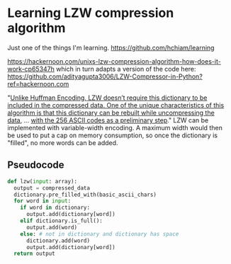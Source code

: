 # Learning LZW compression algorithm

Just one of the things I'm learning. <https://github.com/hchiam/learning>

<https://hackernoon.com/unixs-lzw-compression-algorithm-how-does-it-work-cp65347h> which in turn adapts a version of the code here: <https://github.com/adityagupta3006/LZW-Compressor-in-Python?ref=hackernoon.com>

"[Unlike Huffman Encoding, LZW doesn’t require this dictionary to be included in the compressed data. One of the unique characteristics of this algorithm is that this dictionary can be rebuilt while uncompressing the data](https://hackernoon.com/unixs-lzw-compression-algorithm-how-does-it-work-cp65347h#NyWBLTdXEqWi5eDwzGGi:~:text=Unlike%20Huffman%20Encoding%2C%20LZW%20doesn%E2%80%99t%20require,be%20rebuilt%20while%20uncompressing%20the%20data.), ... [with the 256 ASCII codes as a preliminary step](https://hackernoon.com/unixs-lzw-compression-algorithm-how-does-it-work-cp65347h#NyWBLTdXEqWi5eDwzGGi:~:text=with%20the%20256%20ASCII%20codes%20as%20a%20preliminary%20step)." LZW can be implemented with variable-width encoding. A maximum width would then be used to put a cap on memory consumption, so once the dictionary is "filled", no more words can be added.

## Pseudocode

```python
def lzw(input: array):
  output = compressed_data
  dictionary.pre_filled_with(basic_ascii_chars)
  for word in input:
    if word in dictionary:
      output.add(dictionary[word])
    elif dictionary.is_full():
      output.add(word)
    else: # not in dictionary and dictionary has space
      dictionary.add(word)
      output.add(dictionary[word])
  return output
```
